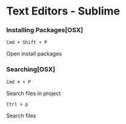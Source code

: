 # Text Editors - Sublime

### Installing Packages[OSX]

```
Cmd + Shift + P
```

Open install packages

### Searching[OSX]

```
Cmd ⌘ + P
```

Search files in project

```
Ctrl + p
```

Search files
